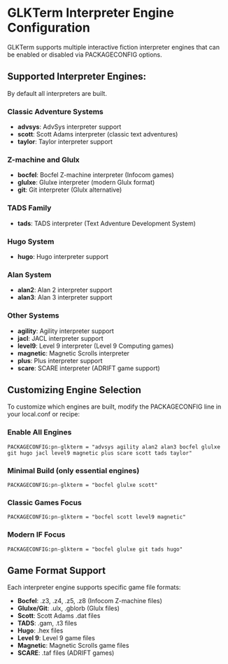 # GLKTerm Interpreter Engine Configuration

GLKTerm supports multiple interactive fiction interpreter engines that can be enabled or disabled via PACKAGECONFIG options.

## Supported Interpreter Engines:
By default all interpreters are built.

### Classic Adventure Systems
- **advsys**: AdvSys interpreter support
- **scott**: Scott Adams interpreter (classic text adventures)
- **taylor**: Taylor interpreter support

### Z-machine and Glulx
- **bocfel**: Bocfel Z-machine interpreter (Infocom games)
- **glulxe**: Glulxe interpreter (modern Glulx format)
- **git**: Git interpreter (Glulx alternative)

### TADS Family
- **tads**: TADS interpreter (Text Adventure Development System)

### Hugo System
- **hugo**: Hugo interpreter support

### Alan System
- **alan2**: Alan 2 interpreter support
- **alan3**: Alan 3 interpreter support

### Other Systems
- **agility**: Agility interpreter support
- **jacl**: JACL interpreter support
- **level9**: Level 9 interpreter (Level 9 Computing games)
- **magnetic**: Magnetic Scrolls interpreter
- **plus**: Plus interpreter support
- **scare**: SCARE interpreter (ADRIFT game support)

## Customizing Engine Selection

To customize which engines are built, modify the PACKAGECONFIG line in your local.conf or recipe:

### Enable All Engines
```bitbake
PACKAGECONFIG:pn-glkterm = "advsys agility alan2 alan3 bocfel glulxe git hugo jacl level9 magnetic plus scare scott tads taylor"
```

### Minimal Build (only essential engines)
```bitbake
PACKAGECONFIG:pn-glkterm = "bocfel glulxe scott"
```

### Classic Games Focus
```bitbake
PACKAGECONFIG:pn-glkterm = "bocfel scott level9 magnetic"
```

### Modern IF Focus
```bitbake
PACKAGECONFIG:pn-glkterm = "bocfel glulxe git tads hugo"
```

## Game Format Support

Each interpreter engine supports specific game file formats:

- **Bocfel**: .z3, .z4, .z5, .z8 (Infocom Z-machine files)
- **Glulxe/Git**: .ulx, .gblorb (Glulx files)
- **Scott**: Scott Adams .dat files
- **TADS**: .gam, .t3 files
- **Hugo**: .hex files
- **Level 9**: Level 9 game files
- **Magnetic**: Magnetic Scrolls game files
- **SCARE**: .taf files (ADRIFT games)